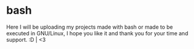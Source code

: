 # bash
Here I will be uploading my projects made with bash or made to be executed in GNU/Linux, I hope you like it and thank you for your time and support. :D | &lt;3
